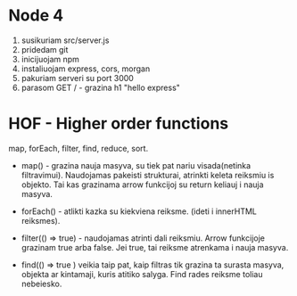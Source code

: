 # Node 4

1. susikuriam src/server.js
2. pridedam git
3. inicijuojam npm
4. instaliuojam express, cors, morgan
5. pakuriam serveri su port 3000
6. parasom GET / - grazina h1 "hello express"

# HOF - Higher order functions

map, forEach, filter, find, reduce, sort.

- map() - grazina nauja masyva, su tiek pat nariu visada(netinka filtravimui). Naudojamas pakeisti strukturai,
  atrinkti keleta reiksmiu is objekto. Tai kas grazinama arrow funkcijoj su return keliauj i nauja masyva.

- forEach() - atlikti kazka su kiekviena reiksme. (ideti i innerHTML reiksmes).

- filter(() => true) - naudojamas atrinti dali reiksmiu. Arrow funkcijoje grazinam true arba false.
  Jei true, tai reiksme atrenkama i nauja masyva.

- find(() => true ) veikia taip pat, kaip filtras tik grazina ta surasta masyva, objekta ar kintamaji,
  kuris atitiko salyga. Find rades reiksme toliau nebeiesko.
